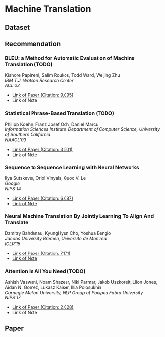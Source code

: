 # Machine Translation

## Dataset

## Recommendation
### BLEU: a Method for Automatic Evaluation of Machine Translation (TODO)
 Kishore Papineni, Salim Roukos, Todd Ward, Weijing Zhu  
 *IBM T.J. Watson Research Center*  
 *ACL'02*

 - [Link of Paper (Citation: 9,095)](https://dl.acm.org/citation.cfm?id=1073135)
 - Link of Note

### Statistical Phrase-Based Translation (TODO)
 Philipp Koehn, Franz Josef Och, Daniel Marcu  
 *Information Sciences Institute, Department of Computer Science, University of Southern California*  
 *NAACL'03*

 - [Link of Paper (Citation: 3,501)](https://dl.acm.org/citation.cfm?id=1073462)
 - Link of Note

### Sequence to Sequence Learning with Neural Networks
 Ilya Sutskever, Oriol Vinyals, Quoc V. Le  
 *Google*  
 *NIPS'14*

 - [Link of Paper (Citation: 6,687)](https://arxiv.org/abs/1409.3215)
 - [Link of Note](https://adacheng.github.io/paper_note/2019/06/11/Sequence-to-Sequence-Learning-with-Neural-Networks/)

### Neural Machine Translation By Jointly Learning To Align And Translate
 Dzmitry Bahdanau, KyungHyun Cho, Yoshua Bengio  
 *Jacobs University Bremen, Universite de Montreal*  
 *ICLR'15*

 - [Link of Paper (Citation: 7,171)](https://arxiv.org/abs/1409.0473)
 - [Link of Note](https://adacheng.github.io/paper_note/2019/06/13/Neural-Machine-Traslation-By-Jointly-Learning-To-Align-And-Translate/)

### Attention Is All You Need (TODO)
 Ashish Vaswani, Noam Shazeer, Niki Parmar, Jakob Uszkoreit, Llion Jones, Aidan N. Gomez, Lukasz Kaiser, Illia Polosukhin  
 *Carnegie Mellon University, NLP Group of Pompeu Fabra University*  
 *NIPS'17*

 - [Link of Paper (Citation: 2,028)](https://arxiv.org/abs/1706.03762)
 - Link of Note

## Paper